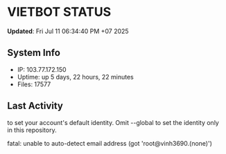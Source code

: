 # VIETBOT STATUS
**Updated**: Fri Jul 11 06:34:40 PM +07 2025

## System Info
- IP: 103.77.172.150
- Uptime: up 5 days, 22 hours, 22 minutes
- Files: 17577

## Last Activity

to set your account's default identity.
Omit --global to set the identity only in this repository.

fatal: unable to auto-detect email address (got 'root@vinh3690.(none)')
